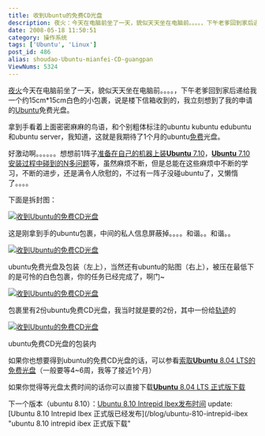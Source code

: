 ```yaml
---
title: 收到Ubuntu的免费CD光盘
description: 夜火：今天在电脑前坐了一天，貌似天天坐在电脑前。。。。，下午老爹回到家后递给我一个约15cm*15cm白色的小包裹，说是楼下信箱收到的，我立刻想到了我的申请的Ubuntu免费光盘。拿到手看着上面密密麻麻的鸟语，和个别粗体标注的ubuntukubuntuedubuntu和ubuntuserver，我知道，这就是我期待了1个月的ubuntu免费光盘。
date: 2008-05-18 11:50:51
category: 操作系统
tags: ['Ubuntu', 'Linux']
post_id: 486
alias: shoudao-Ubuntu-mianfei-CD-guangpan
ViewNums: 5324
---
```


[夜火](/blog/)今天在电脑前坐了一天，貌似天天坐在电脑前。。。。，下午老爹回到家后递给我一个约15cm*15cm白色的小包裹，说是楼下信箱收到的，我立刻想到了我的申请的[Ubuntu](/tags/Ubuntu)免费光盘。

拿到手看着上面密密麻麻的鸟语，和个别粗体标注的ubuntu kubuntu edubuntu 和ubuntu server，我知道，这就是我期待了1个月的ubuntu[免费](/tags/%E5%85%8D%E8%B4%B9%E7%BD%91%E7%BB%9C%E8%B5%84%E6%BA%90)光盘。

好激动啊。。。。。。想想前1阵子[准备在自己的机器上装**Ubuntu** 7.10](/blog/ubuntu-710)，[**Ubuntu** 7.10安装过程中碰到的N多问题](/blog/setup-ubuntu-710-and-problem)等，虽然麻烦不断，但是总能在这些麻烦中不断的学习，不断的进步，还是满令人欣慰的，不过有一阵子没碰ubuntu了，又懒惰了。。。。

下面是拆封图：

[![](http://haokanbu.s3.amazonaws.com/picture/external/a373d458b1644d46aab6238e186d4e1f.jpeg "收到Ubuntu的免费CD光盘")](http://www.haokanbu.com/p/519524/)

这是刚拿到手的ubuntu包裹，中间的私人信息屏蔽掉。。。。和谐。。和谐。。

[![](http://haokanbu.s3.amazonaws.com/picture/external/38aa6da725644fe985d7933ac15c3b28.jpeg "收到Ubuntu的免费CD光盘")](http://www.haokanbu.com/p/519525/)

ubuntu免费光盘及包装（左上），当然还有ubuntu的贴图（右上），被压在最低下的是可怜的白色包裹，你的任务已经完成了，啊门~

[![](http://haokanbu.s3.amazonaws.com/picture/external/3a5da3f9ca774c20847a155cff2906a7.jpeg "收到Ubuntu的免费CD光盘")](http://www.haokanbu.com/p/519526/)

包裹里有2份ubuntu免费CD光盘，我当时就是要的2份，其中一份给[轨迹](/blog/)的

[![](http://haokanbu.s3.amazonaws.com/picture/external/df804736ff2047d5ad4b3711d0410c54.jpeg "收到Ubuntu的免费CD光盘")](http://www.haokanbu.com/p/519527/)

ubuntu免费CD光盘的包装内

如果你也想要得到ubuntu的免费CD光盘的话，可以参看[索取**Ubuntu** 8.04 LTS的免费光盘](/blog/suoqu-ubuntu-804-lts-cd)（一般要等4~6周，我等了接近1个月）

如果你觉得等光盘太费时间的话你可以直接下载[**Ubuntu** 8.04 LTS 正式版下载](/blog/ubuntu-804-lts-download-xiazai)

下一个版本（ubuntu 8.10）：[Ubuntu 8.10 Intrepid Ibex发布时间](/blog/ubuntu-810-intrepid-ibex-fabu-shijian)
update:[Ubuntu 8.10 Intrepid Ibex 正式版已经发布](/blog/ubuntu-810-intrepid-ibex "ubuntu 8.10 intrepid ibex 正式版下载"

